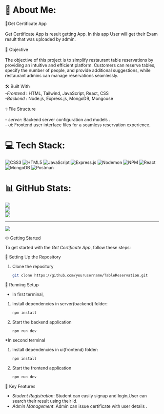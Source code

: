 # 💫 About Me:
🏅Get Certificate App<br><br>Get Certificate App is result getting App. In this app User will get their Exam result that was uploaded by admin.<br><br> 🎯 Objective<br><br>The objective of this project is to simplify restaurant table reservations by providing an intuitive and efficient platform. Customers can reserve tables, specify the number of people, and provide additional suggestions, while restaurant admins can manage reservations seamlessly.<br><br> 🛠️ Built With<br>    -*Frontend* : HTML, Tailwind, JavaScript, React, CSS<br>    -*Backend* : Node.js, Express.js, MongoDB, Mongoose<br> <br>✨File Structure<br><br>  - *server*: Backend server configuration and models .<br>  - *ui*: Frontend user interface files for a seamless reservation experience.<br>


# 💻 Tech Stack:
![CSS3](https://img.shields.io/badge/css3-%231572B6.svg?style=for-the-badge&logo=css3&logoColor=white) ![HTML5](https://img.shields.io/badge/html5-%23E34F26.svg?style=for-the-badge&logo=html5&logoColor=white) ![JavaScript](https://img.shields.io/badge/javascript-%23323330.svg?style=for-the-badge&logo=javascript&logoColor=%23F7DF1E) ![Express.js](https://img.shields.io/badge/express.js-%23404d59.svg?style=for-the-badge&logo=express&logoColor=%2361DAFB) ![Nodemon](https://img.shields.io/badge/NODEMON-%23323330.svg?style=for-the-badge&logo=nodemon&logoColor=%BBDEAD) ![NPM](https://img.shields.io/badge/NPM-%23CB3837.svg?style=for-the-badge&logo=npm&logoColor=white) ![React](https://img.shields.io/badge/react-%2320232a.svg?style=for-the-badge&logo=react&logoColor=%2361DAFB) ![MongoDB](https://img.shields.io/badge/MongoDB-%234ea94b.svg?style=for-the-badge&logo=mongodb&logoColor=white) ![Postman](https://img.shields.io/badge/Postman-FF6C37?style=for-the-badge&logo=postman&logoColor=white)
# 📊 GitHub Stats:
![](https://github-readme-stats.vercel.app/api?username=an9644&theme=dark&hide_border=true&include_all_commits=false&count_private=false)<br/>
![](https://github-readme-streak-stats.herokuapp.com/?user=an9644&theme=dark&hide_border=true)<br/>
![](https://github-readme-stats.vercel.app/api/top-langs/?username=an9644&theme=dark&hide_border=true&include_all_commits=false&count_private=false&layout=compact)

---
[![](https://visitcount.itsvg.in/api?id=an9644&icon=1&color=9)](https://visitcount.itsvg.in)

<!-- Proudly created with GPRM ( https://gprm.itsvg.in ) -->

⚙️ Getting Started

To get started with the *Get Certificate App*, follow these steps:

 🚀 Setting Up the Repository

   1. Clone the repository
      ```bash
      git clone https://github.com/yourusername/TableReservation.git
      ```
🔧 Running Setup
 
   * In first terminal,
   
   1. Install dependencies in server(backend) folder:
      ``` bash
      npm install
      ```
   
   2. Start the backend application
      ``` bash
      npm run dev
      ```
    
   *In second terminal
        
   1. Install dependencies in ui(frontend) folder:
      ```bash
      npm install
      ```
      
   2. Start the frontend application
      ``` bash
      npm run dev
      ```
   
      
 🔑 Key Features

- *Student Registration*: Student can easily signup and login,User can search their result using their id.
- *Admin Management*: Admin can issue certificate with user details .
